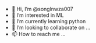 - 👋 Hi, I’m @songlnwza007
- 👀 I’m interested in ML
- 🌱 I’m currently learning python
- 💞️ I’m looking to collaborate on ...
- 📫 How to reach me ...

<!---
songlnwza007/songlnwza007 is a ✨ special ✨ repository because its `README.md` (this file) appears on your GitHub profile.
You can click the Preview link to take a look at your changes.
--->
